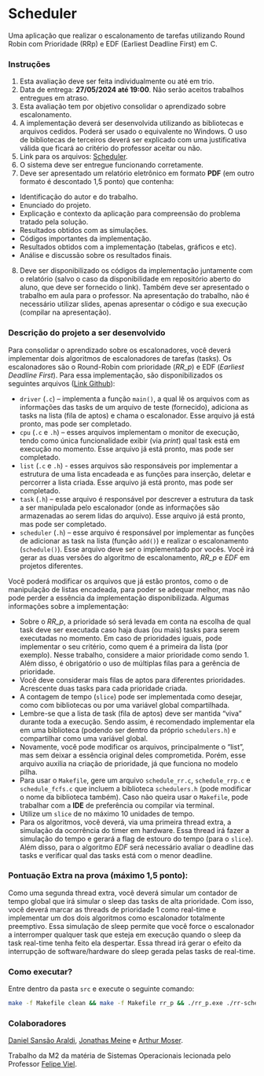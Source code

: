 # Scheduler

Uma aplicação que realizar o escalonamento de tarefas utilizando Round Robin com Prioridade (RRp) e EDF (Earliest Deadline First) em C.

### Instruções

1. Esta avaliação deve ser feita individualmente ou até em trio.
2. Data de entrega: **27/05/2024 até 19:00**. Não serão aceitos trabalhos entregues em atraso.
3. Esta avaliação tem por objetivo consolidar o aprendizado sobre escalonamento.
4. A implementação deverá ser desenvolvida utilizando as bibliotecas e arquivos cedidos. Poderá ser usado o equivalente no Windows. O uso de bibliotecas de terceiros deverá ser explicado com uma justificativa válida que ficará ao critério do professor aceitar ou não.
5. Link para os arquivos: [Scheduler](https://github.com/VielF/SO-Codes/).
6. O sistema deve ser entregue funcionando corretamente.
7. Deve ser apresentado um relatório eletrônico em formato **PDF** (em outro formato é descontado 1,5 ponto) que contenha:

- Identificação do autor e do trabalho.
- Enunciado do projeto.
- Explicação e contexto da aplicação para compreensão do problema tratado pela solução.
- Resultados obtidos com as simulações.
- Códigos importantes da implementação.
- Resultados obtidos com a implementação (tabelas, gráficos e etc).
- Análise e discussão sobre os resultados finais.

8. Deve ser disponibilizado os códigos da implementação juntamente com o relatório (salvo o caso da disponibilidade em repositório aberto do aluno, que deve ser fornecido o link). Também deve ser apresentado o trabalho em aula para o professor. Na apresentação do trabalho, não é necessário utilizar slides, apenas apresentar o código e sua execução (compilar na apresentação).

### Descrição do projeto a ser desenvolvido

Para consolidar o aprendizado sobre os escalonadores, você deverá implementar dois algoritmos de escalonadores de tarefas (tasks). Os escalonadores são o Round-Robin com prioridade (_RR_p_) e EDF (_Earliest Deadline First_). Para essa implementação, são disponibilizados os seguintes arquivos ([Link Github](https://github.com/VielF/SO-Codes/)):

- `driver` (`.c`) – implementa a função `main()`, a qual lê os arquivos com as informações das tasks de um arquivo de teste (fornecido), adiciona as tasks na lista (fila de aptos) e chama o escalonador. Esse arquivo já está pronto, mas pode ser completado.
- `cpu` (`.c` e `.h`) – esses arquivos implementam o monitor de execução, tendo como única funcionalidade exibir (via _print_) qual task está em execução no momento. Esse arquivo já está pronto, mas pode ser completado.
- `list` (`.c` e `.h`) - esses arquivos são responsáveis por implementar a estrutura de uma lista encadeada e as funções para inserção, deletar e percorrer a lista criada. Esse arquivo já está pronto, mas pode ser completado.
- `task` (`.h`) – esse arquivo é responsável por descrever a estrutura da task a ser manipulada pelo escalonador (onde as informações são armazenadas ao serem lidas do arquivo). Esse arquivo já está pronto, mas pode ser completado.
- `scheduler` (`.h`) – esse arquivo é responsável por implementar as funções de adicionar as task na lista (função `add()`) e realizar o escalonamento (`schedule()`). Esse arquivo deve ser o implementado por vocês. Você irá gerar as duas versões do algoritmo de escalonamento, _RR_p_ e _EDF_ em projetos diferentes.

Você poderá modificar os arquivos que já estão prontos, como o de manipulação de listas encadeada, para poder se adequar melhor, mas não pode perder a essência da implementação disponibilizada. Algumas informações sobre a implementação:

- Sobre o _RR_p_, a prioridade só será levada em conta na escolha de qual task deve ser executada caso haja duas (ou mais) tasks para serem executadas no momento. Em caso de prioridades iguais, pode implementar o seu critério, como quem é a primeira da lista (por exemplo). Nesse trabalho, considere a maior prioridade como sendo 1. Além disso, é obrigatório o uso de múltiplas filas para a gerência de prioridade.
- Você deve considerar mais filas de aptos para diferentes prioridades. Acrescente duas tasks para cada prioridade criada.
- A contagem de tempo (`slice`) pode ser implementada como desejar, como com bibliotecas ou por uma variável global compartilhada.
- Lembre-se que a lista de task (fila de aptos) deve ser mantida “viva” durante toda a execução. Sendo assim, é recomendado implementar ela em uma biblioteca (podendo ser dentro da próprio `schedulers.h`) e compartilhar como uma variável global.
- Novamente, você pode modificar os arquivos, principalmente o “list”, mas sem deixar a essência original deles comprometida. Porém, esse arquivo auxilia na criação de prioridade, já que funciona no modelo pilha.
- Para usar o `Makefile`, gere um arquivo `schedule_rr.c`, `schedule_rrp.c` e `schedule_fcfs.c` que incluem a biblioteca `schedulers.h` (pode modificar o nome da biblioteca também). Caso não queira usar o `Makefile`, pode trabalhar com a **IDE** de preferência ou compilar via terminal.
- Utilize um `slice` de no máximo 10 unidades de tempo.
- Para os algoritmos, você deverá, via uma primeira thread extra, a simulação da ocorrência do timer em hardware. Essa thread irá fazer a simulação do tempo e gerará a flag de estouro do tempo (para o `slice`). Além disso, para o algoritmo _EDF_ será necessário avaliar o deadline das tasks e verificar qual das tasks está com o menor deadline.

### Pontuação Extra na prova (máximo 1,5 ponto):

Como uma segunda thread extra, você deverá simular um contador de tempo global que irá simular o sleep das tasks de alta prioridade. Com isso, você deverá marcar as threads de prioridade 1 como real-time e implementar um dos dois algoritmos como escalonador totalmente preemptivo. Essa simulação de sleep permite que você force o escalonador a interromper qualquer task que esteja em execução quando o sleep da task real-time tenha feito ela despertar. Essa thread irá gerar o efeito da interrupção de software/hardware do sleep gerada pelas tasks de real-time.

### Como executar?

Entre dentro da pasta `src` e execute o seguinte comando:

```bash
make -f Makefile clean && make -f Makefile rr_p && ./rr_p.exe ./rr-schedule_pri.txt
```

### Colaboradores

[Daniel Sansão Araldi](https://github.com/DanielAraldi), [Jonathas Meine](https://github.com/jonhymeine) e [Arthur Moser](https://github.com/oArthurMoser).

Trabalho da M2 da matéria de Sistemas Operacionais lecionada pelo Professor [Felipe Viel](https://github.com/VielF).
